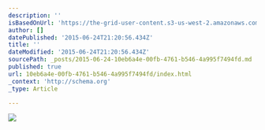 ```yaml
---
description: ''
isBasedOnUrl: 'https://the-grid-user-content.s3-us-west-2.amazonaws.com/d08a9c24-955d-474c-9bce-0d6b0eade074.jpg'
author: []
datePublished: '2015-06-24T21:20:56.434Z'
title: ''
dateModified: '2015-06-24T21:20:56.434Z'
sourcePath: _posts/2015-06-24-10eb6a4e-00fb-4761-b546-4a995f7494fd.md
published: true
url: 10eb6a4e-00fb-4761-b546-4a995f7494fd/index.html
_context: 'http://schema.org'
_type: Article

---
```

![](https://the-grid-user-content.s3-us-west-2.amazonaws.com/d08a9c24-955d-474c-9bce-0d6b0eade074.jpg)